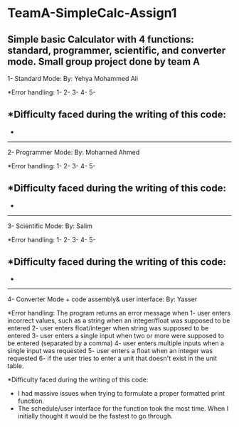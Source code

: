 # TeamA-SimpleCalc-Assign1
Simple basic Calculator with 4  functions: standard, programmer, scientific, and converter mode. Small group project done by team A
--------------------
1- Standard Mode:
 By:
   Yehya
   Mohammed Ali
   
 *Error handling:
  1-
  2-
  3-
  4-
  5-

 *Difficulty faced during the writing of this code:
  -
  -
  
--------------------
2- Programmer Mode:
By:
  Mohanned
  Ahmed
  
 *Error handling:
  1-
  2-
  3-
  4-
  5-

 *Difficulty faced during the writing of this code:
  -
  -

  
--------------------
3- Scientific Mode:
 By:
   Salim
   
 *Error handling:
  1-
  2-
  3-
  4-
  5-

 *Difficulty faced during the writing of this code:
  -
  -
  
--------------------
4- Converter Mode + code assembly& user interface:
 By:
   Yasser
   
  *Error handling:
   The program returns an error message when
   1- user enters incorrect values, such as a string when an integer/float was supposed to be entered
   2- user enters float/integer when string was supposed to be entered
   3- user enters a single input when two or more were supposed to be entered (separated by a comma)
   4- user enters multiple inputs when a single input was requested
   5- user enters a float when an integer was requested
   6- if the user tries to enter a unit that doesn't exist in the unit table.

  *Difficulty faced during the writing of this code:
   - I had massive issues when trying to formulate a proper formatted print function.
   - The schedule/user interface for the function took the most time. When I initially thought it would be the fastest to go through.



